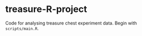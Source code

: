 # treasure-R-project

Code for analysing treasure chest experiment data. Begin with `scripts/main.R`. 
